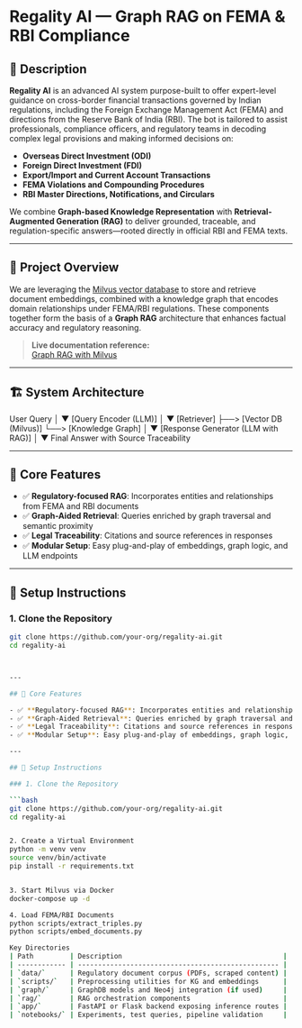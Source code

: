 # Regality AI — Graph RAG on FEMA & RBI Compliance

## 📄 Description

**Regality AI** is an advanced AI system purpose-built to offer expert-level guidance on cross-border financial transactions governed by Indian regulations, including the Foreign Exchange Management Act (FEMA) and directions from the Reserve Bank of India (RBI). The bot is tailored to assist professionals, compliance officers, and regulatory teams in decoding complex legal provisions and making informed decisions on:

- **Overseas Direct Investment (ODI)**
- **Foreign Direct Investment (FDI)**
- **Export/Import and Current Account Transactions**
- **FEMA Violations and Compounding Procedures**
- **RBI Master Directions, Notifications, and Circulars**

We combine **Graph-based Knowledge Representation** with **Retrieval-Augmented Generation (RAG)** to deliver grounded, traceable, and regulation-specific answers—rooted directly in official RBI and FEMA texts.

---

## 📌 Project Overview

We are leveraging the [Milvus vector database](https://milvus.io/) to store and retrieve document embeddings, combined with a knowledge graph that encodes domain relationships under FEMA/RBI regulations. These components together form the basis of a **Graph RAG** architecture that enhances factual accuracy and regulatory reasoning.

> **Live documentation reference:**  
> [Graph RAG with Milvus](https://milvus.io/docs/graph_rag_with_milvus.md)

---

## 🏗️ System Architecture

User Query
│
▼
[Query Encoder (LLM)]
│
▼
[Retriever]
├──> [Vector DB (Milvus)]
└──> [Knowledge Graph]
│
▼
[Response Generator (LLM with RAG)]
│
▼
Final Answer with Source Traceability


---

## 🧠 Core Features

- ✅ **Regulatory-focused RAG**: Incorporates entities and relationships from FEMA and RBI documents
- ✅ **Graph-Aided Retrieval**: Queries enriched by graph traversal and semantic proximity
- ✅ **Legal Traceability**: Citations and source references in responses
- ✅ **Modular Setup**: Easy plug-and-play of embeddings, graph logic, and LLM endpoints

---

## 🔧 Setup Instructions

### 1. Clone the Repository

```bash
git clone https://github.com/your-org/regality-ai.git
cd regality-ai



---

## 🧠 Core Features

- ✅ **Regulatory-focused RAG**: Incorporates entities and relationships from FEMA and RBI documents
- ✅ **Graph-Aided Retrieval**: Queries enriched by graph traversal and semantic proximity
- ✅ **Legal Traceability**: Citations and source references in responses
- ✅ **Modular Setup**: Easy plug-and-play of embeddings, graph logic, and LLM endpoints

---

## 🔧 Setup Instructions

### 1. Clone the Repository

```bash
git clone https://github.com/your-org/regality-ai.git
cd regality-ai


2. Create a Virtual Environment
python -m venv venv
source venv/bin/activate
pip install -r requirements.txt


3. Start Milvus via Docker
docker-compose up -d

4. Load FEMA/RBI Documents
python scripts/extract_triples.py
python scripts/embed_documents.py

Key Directories
| Path         | Description                                        |
| ------------ | -------------------------------------------------- |
| `data/`      | Regulatory document corpus (PDFs, scraped content) |
| `scripts/`   | Preprocessing utilities for KG and embeddings      |
| `graph/`     | GraphDB models and Neo4j integration (if used)     |
| `rag/`       | RAG orchestration components                       |
| `app/`       | FastAPI or Flask backend exposing inference routes |
| `notebooks/` | Experiments, test queries, pipeline validation     |